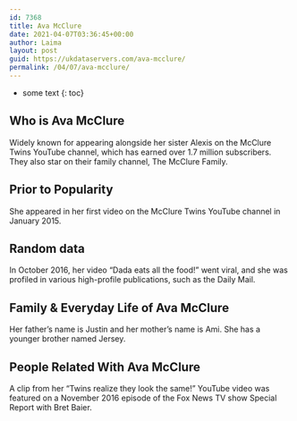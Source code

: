 ```yaml
---
id: 7368
title: Ava McClure
date: 2021-04-07T03:36:45+00:00
author: Laima
layout: post
guid: https://ukdataservers.com/ava-mcclure/
permalink: /04/07/ava-mcclure/
---
```


* some text
{: toc}


## Who is Ava McClure
                  
                  
                  
Widely known for appearing alongside her sister Alexis on the McClure Twins YouTube channel, which has earned over 1.7 million subscribers. They also star on their family channel, The McClure Family.
                  
              
            
              
            
                
                
                
## Prior to Popularity
                  
                  
                  
She appeared in her first video on the McClure Twins YouTube channel in January 2015.  
                  
              
            
              
            
                
                
                
## Random data
                  
                  
                  
In October 2016, her video &#8220;Dada eats all the food!&#8221; went viral, and she was profiled in various high-profile publications, such as the Daily Mail.
                  
              
            
              
            
                
                
                
## Family & Everyday Life of Ava McClure
                  
                  
                  
Her father&#8217;s name is Justin and her mother&#8217;s name is Ami. She has a younger brother named Jersey. 
                  
              
            
              
            
                
                
                
## People Related With Ava McClure
                  
                  
                  
A clip from her &#8220;Twins realize they look the same!&#8221; YouTube video was featured on a November 2016 episode of the Fox News TV show Special Report with Bret Baier. 
                  
              
            
              
            
                
              
            
              
              
            
            
              
            
          
          
          